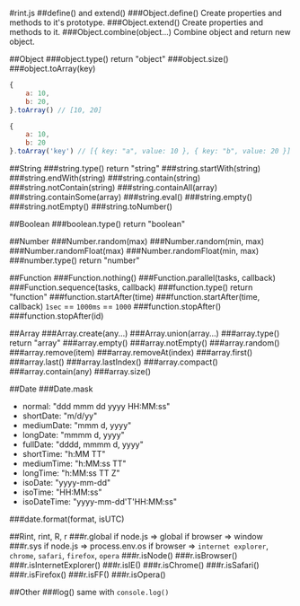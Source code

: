 #rint.js
##define() and extend()
###Object.define()
Create properties and methods to it's prototype.
###Object.extend()
Create properties and methods to it.
###Object.combine(object...)
Combine object and return new object.

##Object
###object.type()
return "object"
###object.size()
###object.toArray(key)
```javascript
{
    a: 10,
    b: 20,
}.toArray() // [10, 20]

{
    a: 10,
    b: 20
}.toArray('key') // [{ key: "a", value: 10 }, { key: "b", value: 20 }]
```
##String
###string.type()
return "string"
###string.startWith(string)
###string.endWith(string)
###string.contain(string)
###string.notContain(string)
###string.containAll(array)
###string.containSome(array)
###string.eval()
###string.empty()
###string.notEmpty()
###string.toNumber()

##Boolean
###boolean.type()
return "boolean"

##Number
###Number.random(max)
###Number.random(min, max)
###Number.randomFloat(max)
###Number.randomFloat(min, max)
###number.type()
return "number"

##Function
###Function.nothing()
###Function.parallel(tasks, callback)
###Function.sequence(tasks, callback)
###function.type()
return "function"
###function.startAfter(time)
###function.startAfter(time, callback)
`1sec` == `1000ms` == `1000`
###function.stopAfter()
###function.stopAfter(id)

##Array
###Array.create(any...)
###Array.union(array...)
###array.type()
return "array"
###array.empty()
###array.notEmpty()
###array.random()
###array.remove(item)
###array.removeAt(index)
###array.first()
###array.last()
###array.lastIndex()
###array.compact()
###array.contain(any)
###array.size()

##Date
###Date.mask
- normal: "ddd mmm dd yyyy HH:MM:ss"
- shortDate: "m/d/yy"
- mediumDate: "mmm d, yyyy"
- longDate: "mmmm d, yyyy"
- fullDate: "dddd, mmmm d, yyyy"
- shortTime: "h:MM TT"
- mediumTime: "h:MM:ss TT"
- longTime: "h:MM:ss TT Z"
- isoDate: "yyyy-mm-dd"
- isoTime: "HH:MM:ss"
- isoDateTime: "yyyy-mm-dd'T'HH:MM:ss"

###date.format(format, isUTC)

##Rint, rint, R, r
###r.global
if node.js => global
if browser => window
###r.sys
if node.js => process.env.os
if browser => `internet explorer`, `chrome`, `safari`, `firefox`, `opera`
###r.isNode()
###r.isBrowser()
###r.isInternetExplorer()
###r.isIE()
###r.isChrome()
###r.isSafari()
###r.isFirefox()
###r.isFF()
###r.isOpera()

##Other
###log()
same with `console.log()`
